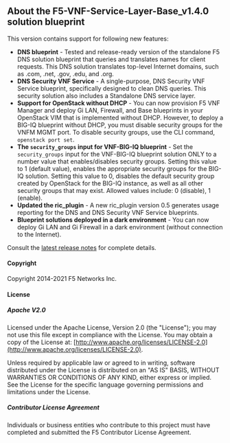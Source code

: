 ## About the F5-VNF-Service-Layer-Base_v1.4.0 solution blueprint

This version contains support for following new features:

* **DNS blueprint** - Tested and release-ready version of the standalone F5 DNS solution blueprint that queries and translates names for client requests. This DNS solution translates top-level Internet domains, such as .com, .net, .gov, .edu, and .org.
* **DNS Security VNF Service** - A single-purpose, DNS Security VNF Service blueprint, specifically designed to clean DNS queries. This security solution also includes a Standalone DNS service layer.
* **Support for OpenStack without DHCP** - You can now provision F5 VNF Manager and deploy Gi LAN, Firewall, and Base blueprints in your OpenStack VIM that is implemented without DHCP. However, to deploy a BIG-IQ blueprint without DHCP, you must disable security groups for the VNFM MGMT port. To disable security groups, use the CLI command, ``openstack port set``.
* **The ``security_groups`` input for VNF-BIG-IQ blueprint** - Set the ``security_groups`` input for the VNF-BIG-IQ blueprint solution ONLY to a number value that enables/disables security groups. Setting this value to 1 (default value), enables the appropriate security groups for the BIG-IQ solution. Setting this value to 0, disables the default security group created by OpenStack for the BIG-IQ instance, as well as all other security groups that may exist. Allowed values include: 0 (disable), 1 (enable).
* **Updated the ric_plugin** - A new ric_plugin version 0.5 generates usage reporting for the DNS and DNS Security VNF Service blueprints.
* **Blueprint solutions deployed in a dark environment** - You can now deploy Gi LAN and Gi Firewall in a dark environment (without connection to the Internet).


Consult the [latest release notes](https://clouddocs.f5.com/cloud/nfv/latest/release-notes-1.html) for complete details.

#### Copyright
Copyright 2014-2021 F5 Networks Inc.

#### License

##### Apache V2.0 
Licensed under the Apache License, Version 2.0 (the "License"); you may not use this file except in compliance with the License. You may obtain a copy of the License at: [http://www.apache.org/licenses/LICENSE-2.0](http://www.apache.org/licenses/LICENSE-2.0).

Unless required by applicable law or agreed to in writing, software distributed under the License is distributed on an "AS IS" BASIS, WITHOUT WARRANTIES OR CONDITIONS OF ANY KIND, either express or implied. See the License for the specific language governing permissions and limitations under the License.

##### Contributor License Agreement
Individuals or business entities who contribute to this project must have completed and submitted the F5 Contributor License Agreement.
